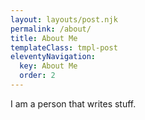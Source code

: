 ```yaml
---
layout: layouts/post.njk
permalink: /about/
title: About Me
templateClass: tmpl-post
eleventyNavigation:
  key: About Me
  order: 2
---
```


I am a person that writes stuff.
